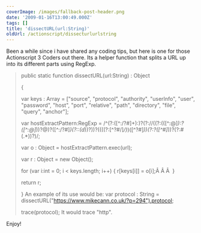 ```yaml
---
coverImage: /images/fallback-post-header.png
date: '2009-01-16T13:00:49.000Z'
tags: []
title: 'dissectURL(url:String)'
oldUrl: /actionscript/dissecturlurlstring
---
```


Been a while since i have shared any coding tips, but here is one for those Actionscript 3 Coders out there. Its a helper function that splits a URL up into its different parts using RegExp.<!-- more -->

> public static function dissectURL(url:String) : Object
>
> {
>
> var keys : Array = ["source", "protocol", "authority", "userInfo", "user", "password", "host", "port", "relative", "path", "directory", "file", "query", "anchor"];
>
> var hostExtractPattern:RegExp = /^(?:([^:/?#]+):)?(?://((?:(([^:@]_):?([^:@]_))?@)?([^:/?#]_)(?::(d_))?))?((((?:[^?#/]_/)_)([^?#]_))(?:?([^#]_))?(?:#(.\*))?)/;
>
> var o : Object = hostExtractPattern.exec(url);
>
> var r : Object = new Object();
>
> for (var i:int = 0; i < keys.length; i++) { r[keys[i]] = o[i];Â Â Â  }
>
> return r;
>
> }
> An example of its use would be:
> var protocol : String = dissectURL("https://www.mikecann.co.uk/?p=294").protocol;
>
> trace(protocol);
> It would trace "http".

Enjoy!
